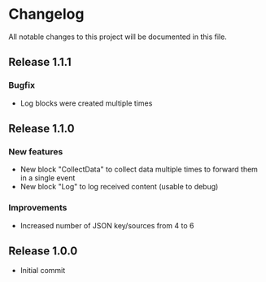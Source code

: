 # Changelog
All notable changes to this project will be documented in this file.

## Release 1.1.1

### Bugfix
- Log blocks were created multiple times

## Release 1.1.0

### New features
- New block "CollectData" to collect data multiple times to forward them in a single event
- New block "Log" to log received content (usable to debug)

### Improvements
- Increased number of JSON key/sources from 4 to 6

## Release 1.0.0
- Initial commit